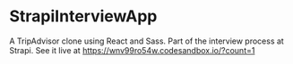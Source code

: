 # StrapiInterviewApp
A TripAdvisor clone using React and Sass. Part of the interview process at Strapi.
See it live at https://wnv99ro54w.codesandbox.io/?count=1
